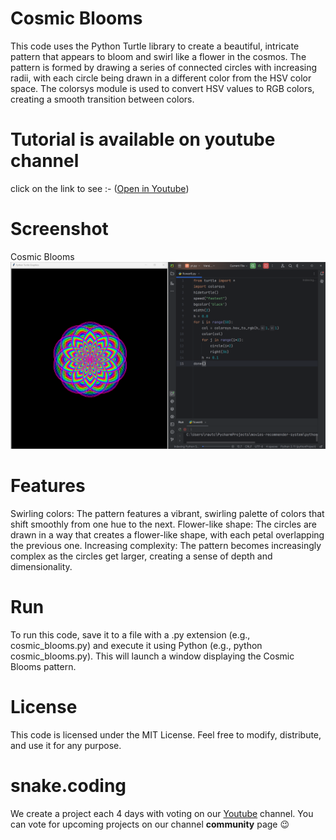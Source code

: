 # Cosmic Blooms

This code uses the Python Turtle library to create a beautiful, intricate pattern that appears to bloom and swirl like a flower in the cosmos. The pattern is formed by drawing a series of connected circles with increasing radii, with each circle being drawn in a different color from the HSV color space. The colorsys module is used to convert HSV values to RGB colors, creating a smooth transition between colors.

# Tutorial is available on youtube channel 
click on the link to see :- ([Open in Youtube](https://youtu.be/-szmVlNHU40))

# Screenshot

Cosmic Blooms
![screenshot](CosmicBlooms.png)



# Features
Swirling colors: The pattern features a vibrant, swirling palette of colors that shift smoothly from one hue to the next.
Flower-like shape: The circles are drawn in a way that creates a flower-like shape, with each petal overlapping the previous one.
Increasing complexity: The pattern becomes increasingly complex as the circles get larger, creating a sense of depth and dimensionality.


# Run
To run this code, save it to a file with a .py extension (e.g., cosmic_blooms.py) and execute it using Python (e.g., python cosmic_blooms.py). This will launch a window displaying the Cosmic Blooms pattern.

# License
This code is licensed under the MIT License. Feel free to modify, distribute, and use it for any purpose.

# snake.coding
We create a project each 4 days with voting on our <a href="https://youtube.com/@snakecoding_12" target="_blank">Youtube</a> channel.
You can vote for upcoming projects on our channel **community** page :wink:

